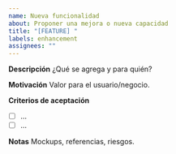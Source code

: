 ```yaml
---
name: Nueva funcionalidad
about: Proponer una mejora o nueva capacidad
title: "[FEATURE] "
labels: enhancement
assignees: ""
---
```


**Descripción**
¿Qué se agrega y para quién?

**Motivación**
Valor para el usuario/negocio.

**Criterios de aceptación**
- [ ] …
- [ ] …

**Notas**
Mockups, referencias, riesgos.